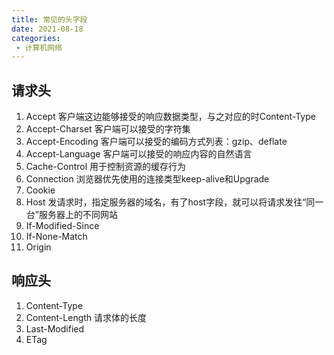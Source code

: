 ```yaml
---
title: 常见的头字段
date: 2021-08-18
categories: 
 - 计算机网络
---
```


## 请求头
1. Accept 客户端这边能够接受的响应数据类型，与之对应的时Content-Type
2. Accept-Charset 客户端可以接受的字符集
3. Accept-Encoding 客户端可以接受的编码方式列表：gzip、deflate
4. Accept-Language 客户端可以接受的响应内容的自然语言
5. Cache-Control 用于控制资源的缓存行为
6. Connection 浏览器优先使用的连接类型keep-alive和Upgrade
7. Cookie
8. Host 发请求时，指定服务器的域名，有了host字段，就可以将请求发往“同一台”服务器上的不同网站
10. If-Modified-Since
11. If-None-Match
12. Origin


## 响应头
1. Content-Type
2. Content-Length 请求体的长度
2. Last-Modified
3. ETag